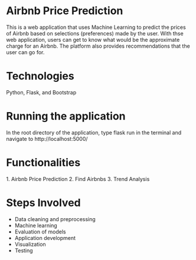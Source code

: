 <h1>Airbnb Price Prediction</h1>
<p>This is a web application that uses Machine Learning to predict the prices of Airbnb based on selections (preferences) made by the user.
With thse web application, users can get to know what would be the approximate charge for an Airbnb. The platform also provides
recommendations that the user can go for.</p>

<h1>Technologies</h1>
Python, Flask, and Bootstrap

<h1>Running the application</h1>
In the root directory of the application, type flask run in the terminal and navigate to http://localhost:5000/

<h1>Functionalities</h1>
1. Airbnb Price Prediction
2. Find Airbnbs
3. Trend Analysis

<h1> Steps Involved </h1>
<ul>
  <li> Data cleaning and preprocessing </li>
  <li> Machine learning </li>
  <li> Evaluation of models </li>
  <li> Application development </li>
  <li> Visualization </li>
  <li> Testing </li>
</ul>


